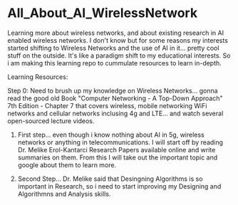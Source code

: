 # All_About_AI_WirelessNetwork
Learning more about wireless networks, and about existing research in AI enabled wireless networks. I don't know but for some reasons my interests started  shifting to Wireless Networks and the use of AI in it... pretty cool stuff on the outside. It's like a paradigm shift to my educational interests.  So i am making this learning repo to cummulate resources to learn in-depth. 

Learning Resources:

Step 0: Need to brush up my knowledge on Wireless Networks... gonna read the good old Book "Computer Networking - A Top-Down Approach" 7th Edition - Chapter 7 that covers wireless, mobile networking WiFi networks and cellular networks inclusing 4g and LTE... and watch several open-sourced lecture videos. 

1. First step... even though i know nothing about AI in 5g, wireless networks or anything in telecommunications. I will start off by reading Dr. Melike Erol-Kantarci Research Papers available online and write summaries on them. From this I will take out the important topic and google about them to learn more. 

2. Second Step... Dr. Melike said that Desingning Algorithms is so important in Research, so i need to start improving my Designing and Algorithmns and Analysis skills. 

